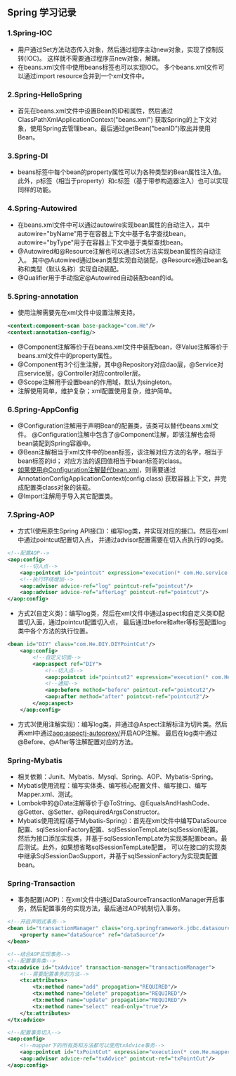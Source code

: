 ## Spring 学习记录
### 1.Spring-IOC
- 用户通过Set方法动态传入对象，然后通过程序主动new对象，实现了控制反转(IOC)。
这样就不需要通过程序员new对象，解耦。
- 在beans.xml文件中使用beans标签也可以实现IOC。
多个beans.xml文件可以通过import resource合并到一个xml文件中。
### 2.Spring-HelloSpring
- 首先在beans.xml文件中设置Bean的ID和属性，然后通过ClassPathXmlApplicationContext("beans.xml")
获取Spring的上下文对象，使用Spring去管理bean。最后通过getBean("beanID")取出并使用Bean。
### 3.Spring-DI
- beans标签中每个bean的property属性可以为各种类型的Bean属性注入值。
此外，p标签（相当于property）和c标签（基于带参构造器注入）也可以实现同样的功能。
### 4.Spring-Autowired
- 在beans.xml文件中可以通过autowire实现bean属性的自动注入，其中autowire="byName"用于在容器上下文中基于名字查找bean，
autowire="byType"用于在容器上下文中基于类型查找bean。
- @Autowired和@Resource注解也可以通过Set方法实现bean属性的自动注入。
其中@Autowired通过bean类型实现自动装配，@Resource通过bean名称和类型（默认名称）实现自动装配。
- @Qualifier用于手动指定@Autowired自动装配bean的id。
### 5.Spring-annotation
- 使用注解需要先在xml文件中设置注解支持。
```xml
<context:component-scan base-package="com.He"/>
<context:annotation-config/>
```
- @Component注解等价于在beans.xml文件中装配bean，@Value注解等价于beans.xml文件中的property属性。
- @Component有3个衍生注解，其中@Repository对应dao层，@Service对应service层，@Controller对应controller层。
- @Scope注解用于设置bean的作用域，默认为singleton。
- 注解使用简单，维护复杂；xml配置使用复杂，维护简单。

### 6.Spring-AppConfig
- @Configuration注解用于声明Bean的配置类，该类可以替代beans.xml文件。
@Configuration注解中包含了@Component注解，即该注解也会将bean装配到Spring容器中。
- @Bean注解相当于xml文件中的bean标签，该注解对应方法的名字，相当于bean标签的id；
对应方法的返回值相当于bean标签的class。
- 如果使用@Configuration注解替代bean.xml，则需要通过AnnotationConfigApplicationContext(config.class)
获取容器上下文，并完成配置类class对象的装载。
- @Import注解用于导入其它配置类。

### 7.Spring-AOP
- 方式1(使用原生Spring API接口)：编写log类，并实现对应的接口。然后在xml中通过pointcut配置切入点，
并通过advisor配置需要在切入点执行的log类。
```xml
<!--配置AOP-->
<aop:config>
    <!--切入点-->
    <aop:pointcut id="pointcut" expression="execution(* com.He.service.UserServiceImpl.*(..))"/>
    <!--执行环绕增加-->
    <aop:advisor advice-ref="log" pointcut-ref="pointcut"/>
    <aop:advisor advice-ref="afterLog" pointcut-ref="pointcut"/>
</aop:config>
```
- 方式2(自定义类)：编写log类，然后在xml文件中通过aspect和自定义类ID配置切入面，通过pointcut配置切入点，
最后通过before和after等标签配置log类中各个方法的执行位置。
```xml
<bean id="DIY" class="com.He.DIY.DIYPointCut"/>
    <aop:config>
        <!--自定义切面-->
        <aop:aspect ref="DIY">
            <!--切入点-->
            <aop:pointcut id="pointcut2" expression="execution(* com.He.service.UserServiceImpl.*(..))"/>
            <!--通知-->
            <aop:before method="before" pointcut-ref="pointcut2"/>
            <aop:after method="after" pointcut-ref="pointcut2"/>
        </aop:aspect>
    </aop:config>
```
- 方式3(使用注解实现)：编写log类，并通过@Aspect注解标注为切片类。然后再xml中通过<aop:aspectj-autoproxy/>开启AOP注解。
最后在log类中通过@Before、@After等注解配置对应的方法。

### Spring-Mybatis
- 相关依赖：Junit、Mybatis、Mysql、Spring、AOP、Mybatis-Spring。
- Mybatis使用流程：编写实体类、编写核心配置文件、编写接口、编写Mapper.xml、测试。
- Lombok中的@Data注解等价于@ToString、@EqualsAndHashCode、@Getter、@Setter、@RequiredArgsConstructor。
- Mybatis使用流程(基于Mybatis-Spring)：首先在xml文件中编写DataSource配置、sqlSessionFactory配置、sqlSessionTempLate(sqlSession)配置。
然后为接口添加实现类，并基于sqlSessionTempLate为实现类配置bean。最后测试。此外，如果想省略sqlSessionTempLate配置，
可以在接口的实现类中继承SqlSessionDaoSupport，并基于sqlSessionFactory为实现类配置bean。

### Spring-Transaction
- 事务配置(AOP)：在xml文件中通过DataSourceTransactionManager开启事务，然后配置事务的实现方法，最后通过AOP机制切入事务。
```xml
<!--开启声明式事务-->
<bean id="transactionManager" class="org.springframework.jdbc.datasource.DataSourceTransactionManager">
    <property name="dataSource" ref="dataSource"/>
</bean>

<!--结合AOP实现事务-->
<!--配置事务类-->
<tx:advice id="txAdvice" transaction-manager="transactionManager">
    <!--需要配置事务的方法-->
    <tx:attributes>
        <tx:method name="add" propagation="REQUIRED"/>
        <tx:method name="delete" propagation="REQUIRED"/>
        <tx:method name="update" propagation="REQUIRED"/>
        <tx:method name="select" read-only="true"/> 
    </tx:attributes>
</tx:advice>

<!--配置事务切入-->
<aop:config>
    <!--mapper下的所有类和方法都可以使用txAdvice事务-->
    <aop:pointcut id="txPointCut" expression="execution(* com.He.mapper.*.*(..))"/>
    <aop:advisor advice-ref="txAdvice" pointcut-ref="txPointCut"/>
</aop:config>
```